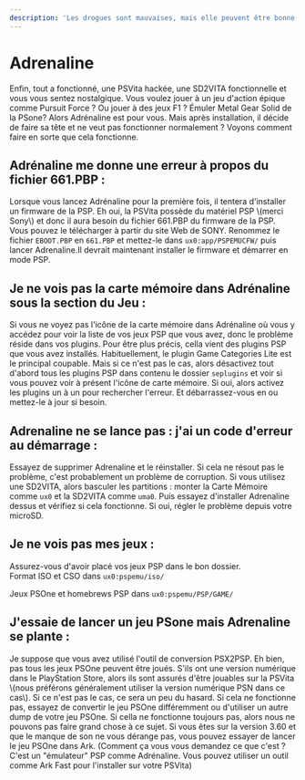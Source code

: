 ```yaml
---
description: 'Les drogues sont mauvaises, mais elle peuvent être bonne'
---
```


# Adrenaline

Enfin, tout a fonctionné, une PSVita hackée, une SD2VITA fonctionnelle et vous vous sentez nostalgique. Vous voulez jouer à un jeu d'action épique comme Pursuit Force ? Ou jouer à des jeux F1 ? Émuler Metal Gear Solid de la PSone? Alors Adrénaline est pour vous. Mais après installation, il décide de faire sa tête et ne veut pas fonctionner normalement ? Voyons comment faire en sorte que cela fonctionne.

## Adrénaline me donne une erreur à propos du fichier 661.PBP :

Lorsque vous lancez Adrénaline pour la première fois, il tentera d'installer un firmware de la PSP. Eh oui, la PSVita possède du matériel PSP \\(merci Sony\\) et donc il aura besoin du fichier 661.PBP du firmware de la PSP. Vous pouvez le télécharger à partir du site Web de SONY. Renommez le fichier `EBOOT.PBP` en `661.PBP` et mettez-le dans `ux0:app/PSPEMUCFW/` puis lancer Adrenaline.Il devrait maintenant installer le firmware et démarrer en mode PSP.

## Je ne vois pas la carte mémoire dans Adrénaline sous la section du Jeu :

Si vous ne voyez pas l'icône de la carte mémoire dans Adrénaline où vous y accédez pour voir la liste de vos jeux PSP que vous avez, donc le problème réside dans vos plugins. Pour être plus précis, cella vient des plugins PSP que vous avez installés. Habituellement, le plugin Game Categories Lite est le principal coupable. Mais si ce n'est pas le cas, alors désactivez tout d'abord tous les plugins PSP dans contenu le dossier `seplugins` et voir si vous pouvez voir à présent l'icône de carte mémoire. Si oui, alors activez les plugins un à un pour rechercher l'erreur. Et débarrassez-vous en ou mettez-le à jour si besoin.

## Adrenaline ne se lance pas : j'ai un code d'erreur au démarrage :

Essayez de supprimer Adrenaline et le réinstaller. Si cela ne résout pas le problème, c'est probablement un problème de corruption. Si vous utilisez une SD2VITA, alors basculer les partitions : monter la Carte Mémoire comme `ux0` et la SD2VITA comme `uma0`. Puis essayez d'installer Adrenaline dessus et vérifiez si cela fonctionne. Si oui, régler le problème depuis votre microSD.

## Je ne vois pas mes jeux :

Assurez-vous d'avoir placé vos jeux PSP dans le bon dossier.  
Format ISO et CSO dans `ux0:pspemu/iso/`

Jeux PSOne et homebrews PSP dans `ux0:pspemu/PSP/GAME/`

## J'essaie de lancer un jeu PSone mais Adrenaline se plante :

Je suppose que vous avez utilisé l'outil de conversion PSX2PSP. Eh bien, pas tous les jeux PSOne peuvent être joués. S'ils ont une version numérique dans le PlayStation Store, alors ils sont assurés d'être jouables sur la PSVita \\(nous préférons généralement utiliser la version numérique PSN dans ce cas\\). Si ce n'est pas le cas, ce sera un peu du hasard. Si cela ne fonctionne pas, essayez de convertir le jeu PSOne différemment ou d'utiliser un autre dump de votre jeu PSOne. Si cella ne fonctionne toujours pas, alors nous ne pouvons pas faire grand chose à ce sujet. Si vous êtes sur la version 3.60 et que le manque de son ne vous dérange pas, vous pouvez essayer de lancer le jeu PSOne dans Ark. \(Comment ça vous vous demandez ce que c'est ? C'est un "émulateur" PSP comme Adrénaline. Vous pouvez utiliser un outil comme Ark Fast pour l'installer sur votre PSVita\)
